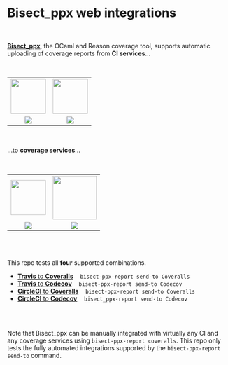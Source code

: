 # Bisect_ppx web integrations

<br>

[**Bisect_ppx**][bisect], the OCaml and Reason coverage tool, supports
automatic uploading of coverage reports from **CI services**...

[bisect]: https://github.com/aantron/bisect_ppx

<br>

<table>
<tr>
  <td align="center">
    <a href="https://travis-ci.org">
      <img src="https://simpleicons.org/icons/travisci.svg" width="80px">
    </a>
  </td>
  <td align="center">
    <a href="https://circleci.com">
      <img src="https://simpleicons.org/icons/circleci.svg" width="80px">
    </a>
  </td>
</tr>
<tr>
  <td align="center">
    <a href="https://travis-ci.org/aantron/bisect-ci-integration-megatest">
      <img src="https://img.shields.io/travis/aantron/bisect-ci-integration-megatest?labelColor=black&color=lightgrey&label=Travis">
    </a>
  </td>
  <td align="center">
    <a href="https://circleci.com/gh/aantron/bisect-ci-integration-megatest">
    <img src="https://img.shields.io/circleci/build/gh/aantron/bisect-ci-integration-megatest?labelColor=black&color=lightgrey&label=CircleCI">
    </a>
  </td>
</tr>
</table>

<br>

...to **coverage services**...

<br>

<table>
<tr>
  <td align="center">
    <a href="https://codecov.io">
      <img src="https://simpleicons.org/icons/codecov.svg" width="80px">
    </a>
  </td>
  <td align="center">
    <a href="https://coveralls.io">
      <img src="https://coveralls.io/assets/coveralls_logob-27da862c7a24252e50f769869074fa2e8dff5c0a997ab880698836a1f7d4016d.svg" width="100px">
    </a>
  </td>
</tr>
  <td align="center">
    <a href="https://codecov.io/gh/aantron/bisect-ci-integration-megatest">
      <img src="https://img.shields.io/codecov/c/gh/aantron/bisect-ci-integration-megatest?color=lightgrey&label=Codecov&logoColor=black">
    </a>
  </td>
  <td align="center">
    <a href="https://coveralls.io/github/aantron/bisect-ci-integration-megatest">
      <img src="https://img.shields.io/coveralls/github/aantron/bisect-ci-integration-megatest?color=lightgrey&label=Coveralls&logoColor=black">
    </a>
  </td>
<tr>
</tr>
</table>

<br>
<br>

This repo tests all **four** supported combinations.

- [**Travis** to **Coveralls**](https://github.com/aantron/bisect-ci-integration-megatest/blob/d76fb9b072d248d6d227e43f9891bf499355345f/.travis.yml#L22) &nbsp;&nbsp; `bisect-ppx-report send-to Coveralls`
- [**Travis** to **Codecov**](https://github.com/aantron/bisect-ci-integration-megatest/blob/d76fb9b072d248d6d227e43f9891bf499355345f/.travis.yml#L25) &nbsp;&nbsp; `bisect-ppx-report send-to Codecov`
- [**CircleCI** to **Coveralls**](https://github.com/aantron/bisect-ci-integration-megatest/blob/d76fb9b072d248d6d227e43f9891bf499355345f/.circleci/config.yml#L43) &nbsp;&nbsp; `bisect-ppx-report send-to Coveralls`
- [**CircleCI** to **Codecov**](https://github.com/aantron/bisect-ci-integration-megatest/blob/d76fb9b072d248d6d227e43f9891bf499355345f/.circleci/config.yml#L48) &nbsp;&nbsp; `bisect_ppx-report send-to Codecov`

<br>
<br>

Note that Bisect_ppx can be manually integrated with virtually any CI and any
coverage services using `bisect-ppx-report coveralls`. This repo only tests the
fully automated integrations supported by the `bisect-ppx-report send-to`
command.

<br/>
